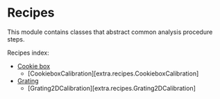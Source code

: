 # Recipes

This module contains classes that abstract common analysis procedure steps.

Recipes index:

- [Cookie box](cookiebox.md)
    - [CookieboxCalibration][extra.recipes.CookieboxCalibration]
- [Grating](grating.md)
    - [Grating2DCalibration][extra.recipes.Grating2DCalibration]
